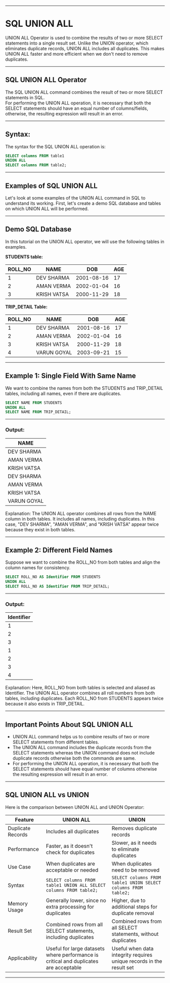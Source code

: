 
---
# SQL UNION ALL

UNION ALL Operator is used to combine the results of two or more SELECT statements into a single result set. Unlike the UNION operator, which eliminates duplicate records, UNION ALL includes all duplicates. This makes UNION ALL faster and more efficient when we don't need to remove duplicates.

---

## SQL UNION ALL Operator

The SQL UNION ALL command combines the result of two or more SELECT statements in SQL.  
For performing the UNION ALL operation, it is necessary that both the SELECT statements should have an equal number of columns/fields, otherwise, the resulting expression will result in an error.

---

## Syntax:

The syntax for the SQL UNION ALL operation is:

```sql
SELECT columns FROM table1
UNION ALL
SELECT columns FROM table2;
````

---

## Examples of SQL UNION ALL

Let's look at some examples of the UNION ALL command in SQL to understand its working. First, let's create a demo SQL database and tables on which UNION ALL will be performed.

---

## Demo SQL Database

In this tutorial on the UNION ALL operator, we will use the following tables in examples.

**STUDENTS table:**

| ROLL\_NO | NAME        | DOB        | AGE |
| -------- | ----------- | ---------- | --- |
| 1        | DEV SHARMA  | 2001-08-16 | 17  |
| 2        | AMAN VERMA  | 2002-01-04 | 16  |
| 3        | KRISH VATSA | 2000-11-29 | 18  |

**TRIP\_DETAIL Table:**

| ROLL\_NO | NAME        | DOB        | AGE |
| -------- | ----------- | ---------- | --- |
| 1        | DEV SHARMA  | 2001-08-16 | 17  |
| 2        | AMAN VERMA  | 2002-01-04 | 16  |
| 3        | KRISH VATSA | 2000-11-29 | 18  |
| 4        | VARUN GOYAL | 2003-09-21 | 15  |

---

## Example 1: Single Field With Same Name

We want to combine the names from both the STUDENTS and TRIP\_DETAIL tables, including all names, even if there are duplicates.

```sql
SELECT NAME FROM STUDENTS
UNION ALL
SELECT NAME FROM TRIP_DETAIL;
```

---

### Output:

| NAME        |
| ----------- |
| DEV SHARMA  |
| AMAN VERMA  |
| KRISH VATSA |
| DEV SHARMA  |
| AMAN VERMA  |
| KRISH VATSA |
| VARUN GOYAL |

Explanation: The UNION ALL operator combines all rows from the NAME column in both tables. It includes all names, including duplicates. In this case, "DEV SHARMA", "AMAN VERMA", and "KRISH VATSA" appear twice because they exist in both tables.

---

## Example 2: Different Field Names

Suppose we want to combine the ROLL\_NO from both tables and align the column names for consistency.

```sql
SELECT ROLL_NO AS Identifier FROM STUDENTS
UNION ALL
SELECT ROLL_NO AS Identifier FROM TRIP_DETAIL;
```

---

### Output:

| Identifier |
| ---------- |
| 1          |
| 2          |
| 3          |
| 1          |
| 2          |
| 3          |
| 4          |

Explanation: Here, ROLL\_NO from both tables is selected and aliased as Identifier. The UNION ALL operator combines all roll numbers from both tables, including duplicates. Each ROLL\_NO from STUDENTS appears twice because it also exists in TRIP\_DETAIL.

---

## Important Points About SQL UNION ALL

* UNION ALL command helps us to combine results of two or more SELECT statements from different tables.
* The UNION ALL command includes the duplicate records from the SELECT statements whereas the UNION command does not include duplicate records otherwise both the commands are same.
* For performing the UNION ALL operation, it is necessary that both the SELECT statements should have equal number of columns otherwise the resulting expression will result in an error.

---

## SQL UNION ALL vs UNION

Here is the comparison between UNION ALL and UNION Operator:

| Feature           | UNION ALL                                                                             | UNION                                                                |
| ----------------- | ------------------------------------------------------------------------------------- | -------------------------------------------------------------------- |
| Duplicate Records | Includes all duplicates                                                               | Removes duplicate records                                            |
| Performance       | Faster, as it doesn't check for duplicates                                            | Slower, as it needs to eliminate duplicates                          |
| Use Case          | When duplicates are acceptable or needed                                              | When duplicates need to be removed                                   |
| Syntax            | `SELECT columns FROM table1 UNION ALL SELECT columns FROM table2;`                    | `SELECT columns FROM table1 UNION SELECT columns FROM table2;`       |
| Memory Usage      | Generally lower, since no extra processing for duplicates                             | Higher, due to additional steps for duplicate removal                |
| Result Set        | Combined rows from all SELECT statements, including duplicates                        | Combined rows from all SELECT statements, without duplicates         |
| Applicability     | Useful for large datasets where performance is critical and duplicates are acceptable | Useful when data integrity requires unique records in the result set |

---
